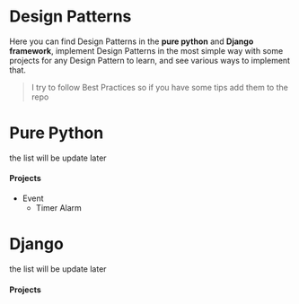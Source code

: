# Design Patterns

Here you can find Design Patterns in the **pure python** and **Django framework**,
implement Design Patterns in the most simple way with some projects for any Design Pattern to learn, and see various ways to implement that. 

> I try to follow Best Practices so if you have some tips add them to
> the repo

# Pure Python
the list will be update later
#### Projects
 - Event
	 - Timer Alarm

# Django
the list will be update later
#### Projects

